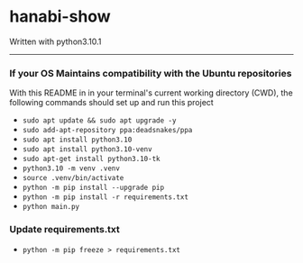 # hanabi-show

Written with python3.10.1

----

### If your OS Maintains compatibility with the Ubuntu repositories

With this README in in your terminal's current working directory (CWD), the following commands should set up and run this project

- `sudo apt update && sudo apt upgrade -y`
- `sudo add-apt-repository ppa:deadsnakes/ppa`
- `sudo apt install python3.10`
- `sudo apt install python3.10-venv`
- `sudo apt-get install python3.10-tk`
- `python3.10 -m venv .venv`
- `source .venv/bin/activate`
- `python -m pip install --upgrade pip`
- `python -m pip install -r requirements.txt`
- `python main.py`

### Update requirements.txt

- `python -m pip freeze > requirements.txt`
